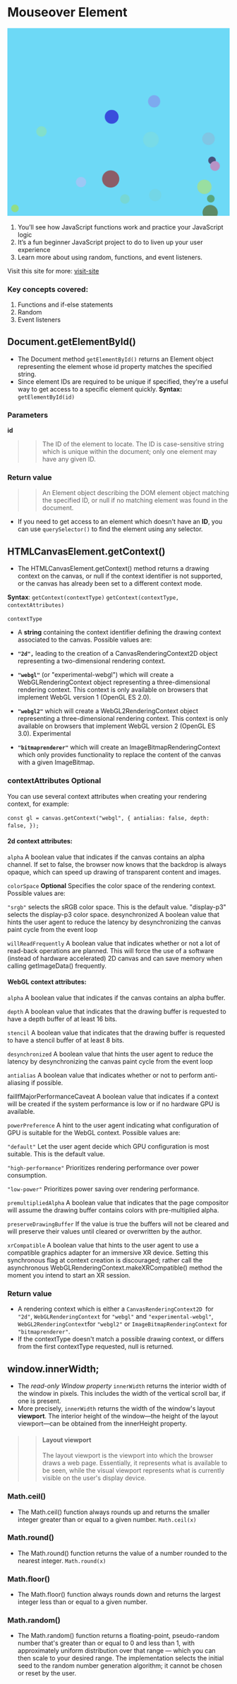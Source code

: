 # Mouseover Element
![Image](assets/img1.png)
1. You’ll see how JavaScript functions work and practice your JavaScript logic
2. It’s a fun beginner JavaScript project to do to liven up your user experience
3. Learn more about using random, functions, and event listeners.

Visit this site for more: [visit-site](verdant-side.surge.sh)

### Key concepts covered:
1. Functions and if-else statements
2. Random
3. Event listeners

## Document.getElementById()
* The Document method `getElementById()` returns an Element object representing the element whose id property matches the specified string. 
* Since element IDs are required to be unique if specified, they're a useful way to get access to a specific element quickly.
__Syntax:__ `getElementById(id)`

### Parameters
__id__
>> The ID of the element to locate. The ID is case-sensitive string which is unique within the document; only one element may have any given ID.

### Return value
>> An Element object describing the DOM element object matching the specified ID, or null if no matching element was found in the document.


* If you need to get access to an element which doesn't have an **ID**, you can use `querySelector()` to find the element using any selector.

## HTMLCanvasElement.getContext()
* The HTMLCanvasElement.getContext() method returns a drawing context on the canvas, or null if the context identifier is not supported, or the canvas has already been set to a different context mode.

__Syntax__:
`getContext(contextType)`
`getContext(contextType, contextAttributes)`

`contextType`
* A **string** containing the context identifier defining the drawing context associated to the canvas. Possible values are:

* **`"2d",`** leading to the creation of a CanvasRenderingContext2D object representing a two-dimensional rendering context.
* **`"webgl"`** (or "experimental-webgl") which will create a WebGLRenderingContext object representing a three-dimensional rendering context. This context is only available on browsers that implement WebGL version 1 (OpenGL ES 2.0).
* **`"webgl2"`** which will create a WebGL2RenderingContext object representing a three-dimensional rendering context. This context is only available on browsers that implement WebGL version 2 (OpenGL ES 3.0). Experimental
* **`"bitmaprenderer"`** which will create an ImageBitmapRenderingContext which only provides functionality to replace the content of the canvas with a given ImageBitmap.

### contextAttributes __Optional__
You can use several context attributes when creating your rendering context, for example:

`const gl = canvas.getContext("webgl", {
  antialias: false,
  depth: false,
});`

#### 2d context attributes:

`alpha`
A boolean value that indicates if the canvas contains an alpha channel. If set to false, the browser now knows that the backdrop is always opaque, which can speed up drawing of transparent content and images.

`colorSpace` __Optional__
Specifies the color space of the rendering context. Possible values are:

`"srgb"` selects the sRGB color space. This is the default value.
"display-p3" selects the display-p3 color space.
desynchronized
A boolean value that hints the user agent to reduce the latency by desynchronizing the canvas paint cycle from the event loop

`willReadFrequently`
A boolean value that indicates whether or not a lot of read-back operations are planned. This will force the use of a software (instead of hardware accelerated) 2D canvas and can save memory when calling getImageData() frequently.

#### WebGL context attributes:

`alpha`
A boolean value that indicates if the canvas contains an alpha buffer.

`depth`
A boolean value that indicates that the drawing buffer is requested to have a depth buffer of at least 16 bits.

`stencil`
A boolean value that indicates that the drawing buffer is requested to have a stencil buffer of at least 8 bits.

`desynchronized`
A boolean value that hints the user agent to reduce the latency by desynchronizing the canvas paint cycle from the event loop

`antialias`
A boolean value that indicates whether or not to perform anti-aliasing if possible.

failIfMajorPerformanceCaveat
A boolean value that indicates if a context will be created if the system performance is low or if no hardware GPU is available.

`powerPreference`
A hint to the user agent indicating what configuration of GPU is suitable for the WebGL context. Possible values are:

`"default"`
Let the user agent decide which GPU configuration is most suitable. This is the default value.

`"high-performance"`
Prioritizes rendering performance over power consumption.

`"low-power"`
Prioritizes power saving over rendering performance.

`premultipliedAlpha`
A boolean value that indicates that the page compositor will assume the drawing buffer contains colors with pre-multiplied alpha.

`preserveDrawingBuffer`
If the value is true the buffers will not be cleared and will preserve their values until cleared or overwritten by the author.

`xrCompatible`
A boolean value that hints to the user agent to use a compatible graphics adapter for an immersive XR device. Setting this synchronous flag at context creation is discouraged; rather call the asynchronous WebGLRenderingContext.makeXRCompatible() method the moment you intend to start an XR session.

### Return value
* A rendering context which is either a
`CanvasRenderingContext2D `for `"2d"`,
`WebGLRenderingContext` for `"webgl"` and `"experimental-webgl"`,
`WebGL2RenderingContext`for `"webgl2"` or
`ImageBitmapRenderingContext` for `"bitmaprenderer"`.
* If the contextType doesn't match a possible drawing context, or differs from the first contextType requested, null is returned.

## window.innerWidth;
* The *read-only Window property* `innerWidth` returns the interior width of the window in pixels. This includes the width of the vertical scroll bar, if one is present.
* More precisely, `innerWidth` returns the width of the window's layout **viewport**. The interior height of the window—the height of the layout viewport—can be obtained from the innerHeight property.
>> #### Layout viewport
>> The layout viewport is the viewport into which the browser draws a web page. Essentially, it represents what is available to be seen, while the visual viewport represents what is currently visible on the user's display device.

### Math.ceil()
* The Math.ceil() function always rounds up and returns the smaller integer greater than or equal to a given number. `Math.ceil(x)`

### Math.round()
* The Math.round() function returns the value of a number rounded to the nearest integer. `Math.round(x)`

### Math.floor()
* The Math.floor() function always rounds down and returns the largest integer less than or equal to a given number.

### Math.random()
* The Math.random() function returns a floating-point, pseudo-random number that's greater than or equal to 0 and less than 1, with approximately uniform distribution over that range — which you can then scale to your desired range. The implementation selects the initial seed to the random number generation algorithm; it cannot be chosen or reset by the user.









